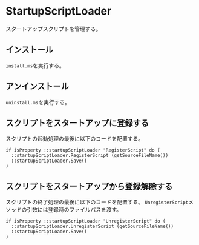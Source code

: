 # StartupScriptLoader

スタートアップスクリプトを管理する。

## インストール

`install.ms`を実行する。

## アンインストール

`uninstall.ms`を実行する。

## スクリプトをスタートアップに登録する

スクリプトの起動処理の最後に以下のコードを配置する。

```maxscript
if isProperty ::startupScriptLoader "RegisterScript" do (
  ::startupScriptLoader.RegisterScript (getSourceFileName())
  ::startupScriptLoader.Save()
)
```

## スクリプトをスタートアップから登録解除する

スクリプトの終了処理の最後に以下のコードを配置する。
`UnregisterScript`メソッドの引数には登録時のファイルパスを渡す。

```maxscript
if isProperty ::startupScriptLoader "UnregisterScript" do (
  ::startupScriptLoader.UnregisterScript (getSourceFileName())
  ::startupScriptLoader.Save()
)
```
